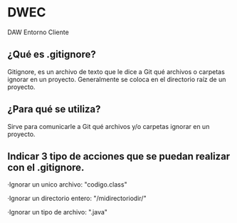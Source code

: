 # DWEC
DAW Entorno Cliente

## ¿Qué es .gitignore? 
Gitignore, es un archivo de texto que le dice a Git qué archivos o carpetas ignorar en un proyecto. Generalmente se coloca en el directorio raíz de un proyecto.

## ¿Para qué se utiliza? 
Sirve para comunicarle a Git qué archivos y/o carpetas ignorar en un proyecto.

## Indicar 3 tipo de acciones que se puedan realizar con el .gitignore.
·Ignorar un unico archivo: "codigo.class"

·Ignorar un directorio entero: "/midirectoriodir/"

·Ignorar un tipo de archivo: ".java"
